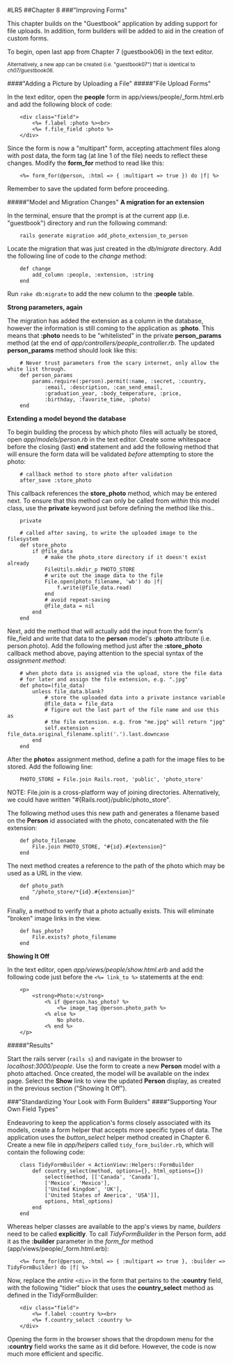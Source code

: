 #LR5
##Chapter 8
###"Improving Forms"

This chapter builds on the "Guestbook" application by adding support for file uploads. In addition, form builders will be added to aid in the creation of custom forms.

To begin, open last app from Chapter 7 (guestbook06) in the text editor.

<sub>Alternatively, a new app can be created (i.e. "guestbook07") that is identical to _ch07/guestbook06_.</sub>

####"Adding a Picture by Uploading a File"
#####"File Upload Forms"

In the text editor, open the **people** form in app/views/people/_form.html.erb and add the following block of code:

		<div class="field">
			<%= f.label :photo %><br>
			<%= f.file_field :photo %>
		</div>

Since the form is now a "multipart" form, accepting attachment files along with post data, the form tag (at line 1 of the file) needs to reflect these changes. Modify the **form_for** method to read like this:

		<%= form_for(@person, :html => { :multipart => true }) do |f| %>

Remember to save the updated form before proceeding.

#####"Model and Migration Changes"
**A migration for an extension**

In the terminal, ensure that the prompt is at the current app (i.e. "guestbook") directory and run the following command:

		rails generate migration add_photo_extension_to_person

Locate the migration that was just created in the _db/migrate_ directory. Add the following line of code to the _change_ method:

		def change
			add_column :people, :extension, :string
		end

Run `rake db:migrate` to add the new column to the **:people** table.

**Strong parameters, again**

The migration has added the extension as a column in the database, however the information is still coming to the application as **:photo**. This means that **:photo** needs to be "whitelisted" in the private **person_params** method (at the end of *app/controllers/people_controller.rb*. The updated **person_params** method should look like this:

		# Never trust parameters from the scary internet, only allow the white list through.
		def person_params
			params.require(:person).permit(:name, :secret, :country,
				:email, :description, :can_send_email, 
				:graduation_year, :body_temperature, :price,
				:birthday, :favorite_time, :photo)
		end

**Extending a model beyond the database**

To begin building the process by which photo files will actually be stored, open *app/models/person.rb* in the text editor. Create some whitespace before the closing (last) **end** statement and add the following method that will ensure the form data will be validated *before* attempting to store the photo:

		# callback method to store photo after validation
		after_save :store_photo

This callback references the **store_photo** method, which may be entered next. To ensure that this method can only be called from *within* this model class, use the **private** keyword just before defining the method like this..

		private
  
		# called after saving, to write the uploaded image to the filesystem
		def store_photo
			if @file_data
				# make the photo_store directory if it doesn't exist already
				FileUtils.mkdir_p PHOTO_STORE
				# write out the image data to the file
				File.open(photo_filename, 'wb') do |f|
					f.write(@file_data.read)
				end
				# avoid repeat-saving
				@file_data = nil
			end
		end

Next, add the method that will actually add the input from the form's file_field and write that data to the **person** model's **:photo** attribute (i.e. person.photo). 
Add the following method just after the **:store_photo** callback method above, paying attention to the special syntax of the _assignment method_:

		# when photo data is assigned via the upload, store the file data
		# for later and assign the file extension, e.g. ".jpg"
		def photo=(file_data)
			unless file_data.blank?
				# store the uploaded data into a private instance variable
				@file_data = file_data
				# figure out the last part of the file name and use this as
				# the file extension. e.g. from "me.jpg" will return "jpg"
				self.extension = file_data.original_filename.split('.').last.downcase
			end
		end

After the **photo=** assignment method, define a path for the image files to be stored. Add the following line:

		PHOTO_STORE = File.join Rails.root, 'public', 'photo_store'

NOTE: File.join is a cross-platform way of joining directories. Alternatively, we could have written "#{Rails.root}/public/photo_store".

The following method uses this new path and generates a filename based on the **Person** id associated with the photo, concatenated with the file extension:

		def photo_filename
			File.join PHOTO_STORE, "#{id}.#{extension}"
		end

The next method creates a reference to the path of the photo which may be used as a URL in the view.

		def photo_path
			"/photo_store/*{id}.#{extension}"
		end

Finally, a method to verify that a photo actually exists. This will eliminate "broken" image links in the view.

		def has_photo?
			File.exists? photo_filename
		end

**Showing It Off**

In the text editor, open *app/views/people/show.html.erb* and add the following code just before the `<%= link_to %>` statements at the end:

		<p>
			<strong>Photo:</strong>
				<% if @person.has_photo? %>
					<%= image_tag @person.photo_path %>
				<% else %>
					No photo.
				<% end %>
		</p>

#####"Results"

Start the rails server (`rails s`) and navigate in the browser to _localhost:3000/people_. Use the form to create a new **Person** model with a photo attached. Once created, the model will be available on the index page. Select the **Show** link to view the updated **Person** display, as created in the previous section ("Showing It Off").

###"Standardizing Your Look with Form Builders"
####"Supporting Your Own Field Types"

Endeavoring to keep the application's forms closely associated with its models, create a form helper that accepts more specific types of data. The application uses the *button_select* helper method created in Chapter 6. Create a new file in *app/helpers* called `tidy_form_builder.rb`, which will contain the following code:

		class TidyFormBuilder < ActionView::Helpers::FormBuilder
			def country_select(method, options={}, html_options={})
				select(method, [['Canada', 'Canada'],
				['Mexico', 'Mexico'],
				['United Kingdom', 'UK'],
				['United States of America', 'USA']],
				options, html_options)
			end
		end

Whereas helper classes are available to the app's views by name, *builders* need to be called **explicitly**. To call *TidyFormBuilder* in the Person form, add it as the **:builder** parameter in the *form_for* method (app/views/people/_form.html.erb):

		<%= form_for(@person, :html => { :multipart => true }, :builder => TidyFormBuilder) do |f| %>

Now, replace the _entire_ `<div>` in the form that pertains to the **:country** field, with the following "tidier" block that uses the **country_select** method as defined in the TidyFormBuilder:

		<div class="field">
			<%= f.label :country %><br>
			<%= f.country_select :country %>
		</div>
		 
Opening the form in the browser shows that the dropdown menu for the **:country** field works the same as it did before. However, the code is now much more efficient and specific.

